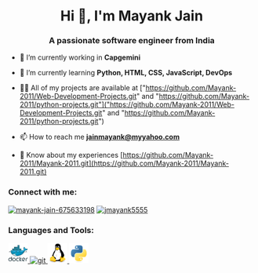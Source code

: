 <h1 align="center">Hi 👋, I'm Mayank Jain</h1>
<h3 align="center">A passionate software engineer from India</h3>

- 🔭 I’m currently working in **Capgemini**

- 🌱 I’m currently learning **Python, HTML, CSS, JavaScript, DevOps**

- 👨‍💻 All of my projects are available at ["https://github.com/Mayank-2011/Web-Development-Projects.git" and "https://github.com/Mayank-2011/python-projects.git"]("https://github.com/Mayank-2011/Web-Development-Projects.git" and "https://github.com/Mayank-2011/python-projects.git")

- 📫 How to reach me **jainmayank@myyahoo.com**

- 📄 Know about my experiences [https://github.com/Mayank-2011/Mayank-2011.git](https://github.com/Mayank-2011/Mayank-2011.git)

<h3 align="left">Connect with me:</h3>
<p align="left">
<a href="https://linkedin.com/in/mayank-jain-675633198" target="blank"><img align="center" src="https://raw.githubusercontent.com/rahuldkjain/github-profile-readme-generator/master/src/images/icons/Social/linked-in-alt.svg" alt="mayank-jain-675633198" height="30" width="40" /></a>
<a href="https://www.hackerrank.com/jmayank5555" target="blank"><img align="center" src="https://raw.githubusercontent.com/rahuldkjain/github-profile-readme-generator/master/src/images/icons/Social/hackerrank.svg" alt="jmayank5555" height="30" width="40" /></a>
</p>

<h3 align="left">Languages and Tools:</h3>
<p align="left"> <a href="https://www.docker.com/" target="_blank" rel="noreferrer"> <img src="https://raw.githubusercontent.com/devicons/devicon/master/icons/docker/docker-original-wordmark.svg" alt="docker" width="40" height="40"/> </a> <a href="https://git-scm.com/" target="_blank" rel="noreferrer"> <img src="https://www.vectorlogo.zone/logos/git-scm/git-scm-icon.svg" alt="git" width="40" height="40"/> </a> <a href="https://www.linux.org/" target="_blank" rel="noreferrer"> <img src="https://raw.githubusercontent.com/devicons/devicon/master/icons/linux/linux-original.svg" alt="linux" width="40" height="40"/> </a> <a href="https://www.python.org" target="_blank" rel="noreferrer"> <img src="https://raw.githubusercontent.com/devicons/devicon/master/icons/python/python-original.svg" alt="python" width="40" height="40"/> </a> </p>
